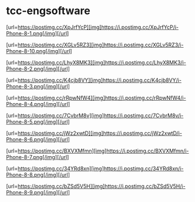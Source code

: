 # tcc-engsoftware

[url=https://postimg.cc/XpJrfYcP][img]https://i.postimg.cc/XpJrfYcP/i-Phone-8-1.png[/img][/url]

[url=https://postimg.cc/XGLv5RZ3][img]https://i.postimg.cc/XGLv5RZ3/i-Phone-8-10.png[/img][/url]

[url=https://postimg.cc/LhyX8MK3][img]https://i.postimg.cc/LhyX8MK3/i-Phone-8-2.png[/img][/url]

[url=https://postimg.cc/K4cjb8VY][img]https://i.postimg.cc/K4cjb8VY/i-Phone-8-3.png[/img][/url]

[url=https://postimg.cc/rRpwNfW4][img]https://i.postimg.cc/rRpwNfW4/i-Phone-8-4.png[/img][/url]

[url=https://postimg.cc/7CvbrM8v][img]https://i.postimg.cc/7CvbrM8v/i-Phone-8-5.png[/img][/url]

[url=https://postimg.cc/jWz2xwtD][img]https://i.postimg.cc/jWz2xwtD/i-Phone-8-6.png[/img][/url]

[url=https://postimg.cc/BXVXMfmn][img]https://i.postimg.cc/BXVXMfmn/i-Phone-8-7.png[/img][/url]

[url=https://postimg.cc/34YRd8xn][img]https://i.postimg.cc/34YRd8xn/i-Phone-8-8.png[/img][/url]

[url=https://postimg.cc/bZSd5V5H][img]https://i.postimg.cc/bZSd5V5H/i-Phone-8-9.png[/img][/url]
